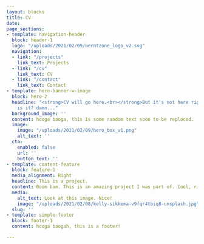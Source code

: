 ```yaml
---
layout: blocks
title: CV
date: 
page_sections:
- template: navigation-header
  block: header-1
  logo: "/uploads/2021/02/09/berntzone_logo_v2.svg"
  navigation:
  - link: "/projects"
    link_text: Projects
  - link: "/cv"
    link_text: CV
  - link: "/contact"
    link_text: Contact
- template: hero-banner-w-image
  block: hero-2
  headline: "<strong>CV will go here.<br></strong>But it's not here right now though,
    is it? damn..."
  background_image: ''
  content: hooga booga, this is some random text soon to be replaced.
  image:
    image: "/uploads/2021/02/09/hero_box_v1.png"
    alt_text: ''
  cta:
    enabled: false
    url: ''
    button_text: ''
- template: content-feature
  block: feature-1
  media_alignment: Right
  headline: This is a project.
  content: Boom bam. This is an amazing project I was part of. Cool, right?
  media:
    alt_text: Look at this image. Nice!
    image: "/uploads/2021/02/08/kelly-sikkema-v9fqr4tbiq8-unsplash.jpg"
  slug: ''
- template: simple-footer
  block: footer-1
  content: hooga boogah, this is a footer!

---
```

